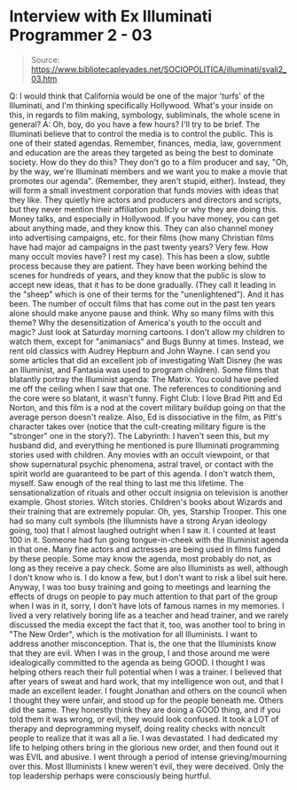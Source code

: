 # Interview with Ex Illuminati Programmer 2 - 03

> Source: https://www.bibliotecapleyades.net/SOCIOPOLITICA/illuminati/svali2_03.htm

Q: I would think that California would be one of the major 'turfs'
of the Illuminati, and I'm thinking specifically Hollywood. What's
your inside on this, in regards to film making, symbology, subliminals, the whole scene in general?
A: Oh, boy, do you have a few hours? I'll try to be brief.
The
Illuminati believe that to control the media is to control the
public. This is one of their stated agendas. Remember, finances,
media, law, government and education are the areas they targeted as
being the best to dominate society.
How do they do this? They don't go to a film producer and say, "Oh,
by the way, we're Illuminati members and we want you to make a movie
that promotes our agenda". (Remember, they aren't stupid, either).
Instead, they will form a small investment corporation that funds
movies with ideas that they like. They quietly hire actors and
producers and directors and scripts, but they never mention their
affiliation publicly or why they are doing this.
Money talks, and especially in Hollywood. If you have money, you can
get about anything made, and they know this. They can also channel
money into advertising campaigns, etc. for their films (how many
Christian films have had major ad campaigns in the past twenty
years? Very few. How many occult movies have? I rest my case).
This has been a slow, subtle process because they are patient. They
have been working behind the scenes for hundreds of years, and they
know that the public is slow to accept new ideas, that it has to be
done gradually. (They call it leading in the "sheep" which is one of
their terms for the "unenlightened"). And it has been. The number of
occult films that has come out in the past ten years alone should
make anyone pause and think.
Why so many films with this theme? Why the desensitization of
America's youth to the occult and magic? Just look at Saturday
morning cartoons. I don't allow my children to watch them, except
for "animaniacs" and Bugs Bunny at times. Instead, we rent old
classics with Audrey Hepburn and John Wayne. I can send you some
articles that did an excellent job of investigating Walt Disney (he
was an Illuminist, and Fantasia was used to program children).
Some films that blatantly portray the Illuminist agenda:
The Matrix.
You could have peeled me off the ceiling when I saw that one. The
references to conditioning and the core were so blatant, it wasn't
funny. Fight Club: I love Brad Pitt and Ed Norton, and this film is
a nod at the covert military buildup going on that the average
person doesn't realize. Also, Ed is dissociative in the film, as
Pitt's character takes over (notice that the cult-creating military
figure is the "stronger" one in the story?).
The
Labyrinth: I haven't seen this, but my husband did, and
everything he mentioned is pure Illuminati programming stories used
with children. Any movies with an occult viewpoint, or that show
supernatural psychic phenomena, astral travel, or contact with the
spirit world are guaranteed to be part of this agenda. I don't watch
them, myself. Saw enough of the real thing to last me this lifetime.
The sensationalization of rituals and other occult insignia on
television is another example. Ghost stories. Witch stories.
Children's books about Wizards and their training that are extremely
popular.
Oh, yes, Starship Trooper. This one had so many cult symbols (the
Illumnists have a strong Aryan ideology going, too) that I almost
laughed outright when I saw it. I counted at least 100 in it.
Someone had fun going tongue-in-cheek with the Illuminist agenda in
that one.
Many fine actors and actresses are being used in films funded by
these people. Some may know the agenda, most probably do not, as
long as they receive a pay check. Some are also Illuminists as well,
although I don't know who is. I do know a few, but I don't want to
risk a libel suit here.
Anyway, I was too busy training and going to meetings and learning
the effects of drugs on people to pay much attention to that part of
the group when I was in it, sorry, I don't have lots of famous names
in my memories. I lived a very relatively boring life as a teacher
and head trainer, and we rarely discussed the media except the fact
that it, too, was another tool to bring in "The New Order",
which is
the motivation for all Illuminists.
I want to address another misconception. That is, the one that the
Illuminists know that they are evil. When I was in the group, I and
those around me were idealogically committed to the agenda as being
GOOD. I thought I was helping others reach their full potential when
I was a trainer.
I believed that after years of sweat and hard work, that my
intelligence won out, and that I made an excellent leader. I fought
Jonathan and others on the council when I thought they were unfair,
and stood up for the people beneath me. Others did the same. They
honestly think they are doing a GOOD thing, and if you told them it
was wrong, or evil, they would look confused.
It took a LOT of therapy and deprogramming myself, doing reality
checks with noncult people to realize that it was all a lie. I was
devastated. I had dedicated my life to helping others bring in the
glorious new order, and then found out it was EVIL and abusive. I
went through a period of intense grieving/mourning over this.
Most Illuminists I knew weren't evil, they were deceived. Only the
top leadership perhaps were consciously being hurtful.

